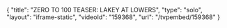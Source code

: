 {
    "title": "ZERO TO 100 TEASER: LAKEY AT LOWERS",
    "type": "solo",
    "layout": "iframe-static",
    "videoId": "159368",
    "url": "\/tvpembed\/159368"
}
